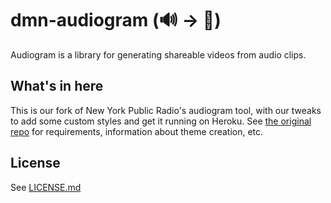 # dmn-audiogram (🔊 -> 🎥)

Audiogram is a library for generating shareable videos from audio clips.

## What's in here

This is our fork of New York Public Radio's audiogram tool, with our tweaks to add some custom styles and get it running on Heroku. See [the original repo](https://github.com/nypublicradio/audiogram) for requirements, information about theme creation, etc.

## License

See [LICENSE.md](LICENSE.md)
